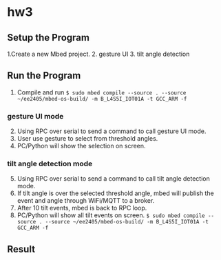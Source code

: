 # hw3

## Setup the Program 

1.Create a new Mbed project.
2. gesture UI
3. tilt angle detection

## Run the Program 

1. Compile and run
` $ sudo mbed compile --source . --source ~/ee2405/mbed-os-build/ -m B_L4S5I_IOT01A -t GCC_ARM -f ` 
### gesture UI mode
2. Using RPC over serial to send a command to call gesture UI mode.
3. User use gesture to select from threshold angles.
4. PC/Python will show the selection on screen.
### tilt angle detection mode
5. Using RPC over serial to send a command to call tilt angle detection mode.
6. If tilt angle is over the selected threshold angle, mbed will publish the event and angle through WiFi/MQTT to a broker. 
7. After 10 tilt events, mbed is back to RPC loop.
8. PC/Python will show all tilt events on screen.
` $ sudo mbed compile --source . --source ~/ee2405/mbed-os-build/ -m B_L4S5I_IOT01A -t GCC_ARM -f ` 

## Result
